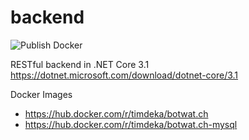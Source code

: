# backend
![Publish Docker](https://github.com/botwatch/backend/workflows/Publish%20Docker/badge.svg?branch=master)

RESTful backend in .NET Core 3.1
https://dotnet.microsoft.com/download/dotnet-core/3.1

Docker Images 
- https://hub.docker.com/r/timdeka/botwat.ch
- https://hub.docker.com/r/timdeka/botwat.ch-mysql
